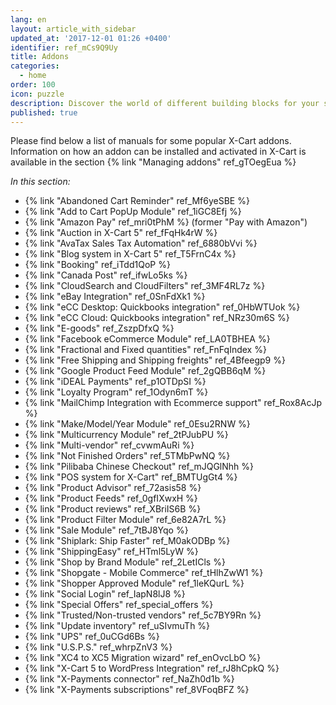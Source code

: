 ```yaml
---
lang: en
layout: article_with_sidebar
updated_at: '2017-12-01 01:26 +0400'
identifier: ref_mCs9Q9Uy
title: Addons
categories:
  - home
order: 100
icon: puzzle
description: Discover the world of different building blocks for your shop
published: true
---
```

Please find below a list of manuals for some popular X-Cart addons.
Information on how an addon can be installed and activated in X-Cart is available in the section {% link "Managing addons" ref_gTOegEua %}

_In this section:_

*   {% link "Abandoned Cart Reminder" ref_Mf6yeSBE %}
*   {% link "Add to Cart PopUp Module" ref_1iGC8Efj %}
*   {% link "Amazon Pay" ref_mri0tPhM %} (former "Pay with Amazon")
*   {% link "Auction in X-Cart 5" ref_fFqHk4rW %}
*   {% link "AvaTax Sales Tax Automation" ref_6880bVvi %}
*   {% link "Blog system in X-Cart 5" ref_T5FrnC4x %}
*   {% link "Booking" ref_iTdd1QoP %}
*   {% link "Canada Post" ref_ifwLo5ks %}
*   {% link "CloudSearch and CloudFilters" ref_3MF4RL7z %}
*   {% link "eBay Integration" ref_0SnFdXk1 %}
*   {% link "eCC Desktop: Quickbooks integration" ref_0HbWTUok %}
*   {% link "eCC Cloud: Quickbooks integration" ref_NRz30m6S %}
*   {% link "E-goods" ref_ZszpDfxQ %}
*   {% link "Facebook eCommerce Module" ref_LA0TBHEA %}
*   {% link "Fractional and Fixed quantities" ref_FnFqIndex %}
*   {% link "Free Shipping and Shipping freights" ref_4Bfeegp9 %}
*   {% link "Google Product Feed Module" ref_2gQBB6qM %}
*   {% link "iDEAL Payments" ref_p1OTDpSI %}
*   {% link "Loyalty Program" ref_1Odyn6mT %}
*   {% link "MailChimp Integration with Ecommerce support" ref_Rox8AcJp %}
*   {% link "Make/Model/Year Module" ref_0Esu2RNW %}
*   {% link "Multicurrency Module" ref_2tPJubPU %}
*   {% link "Multi-vendor" ref_cvwmAuRi %}
*   {% link "Not Finished Orders" ref_5TMbPwNQ %}
*   {% link "Pilibaba Chinese Checkout" ref_mJQGlNhh %}
*   {% link "POS system for X-Cart" ref_BMTUgGt4 %}
*   {% link "Product Advisor" ref_72asis58 %}
*   {% link "Product Feeds" ref_0gfIXwxH %}
*   {% link "Product reviews" ref_XBriIS6B %}
*   {% link "Product Filter Module" ref_6e82A7rL %}
*   {% link "Sale Module" ref_7tBJ8Yqo %}
*   {% link "Shiplark: Ship Faster" ref_M0akODBp %}
*   {% link "ShippingEasy" ref_HTml5LyW %}
*   {% link "Shop by Brand Module" ref_2LetICls %}
*   {% link "Shopgate - Mobile Commerce" ref_tHlhZwW1 %}
*   {% link "Shopper Approved Module" ref_1leKQurL %}
*   {% link "Social Login" ref_IapN8lJ8 %}
*   {% link "Special Offers" ref_special_offers %}
*   {% link "Trusted/Non-trusted vendors" ref_5c7BY9Rn %}
*   {% link "Update inventory" ref_uSIvmuTh %}
*   {% link "UPS" ref_0uCGd6Bs %}
*   {% link "U.S.P.S." ref_whrpZnV3 %}
*   {% link "XC4 to XC5 Migration wizard" ref_enOvcLbO %}
*   {% link "X-Cart 5 to WordPress Integration" ref_rJ8hCpkQ %}
*   {% link "X-Payments connector" ref_NaZh0d1b %}
*   {% link "X-Payments subscriptions" ref_8VFoqBFZ %}
